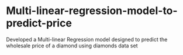 # Multi-linear-regression-model-to-predict-price
Developed a Multi-linear Regression model designed to predict the wholesale price of a diamond using diamonds data set
